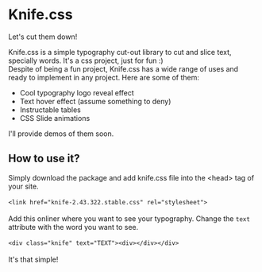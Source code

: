 # Knife.css
Let's cut them down!

Knife.css is a simple typography cut-out library to cut and slice text, specially words. It's a css project, just for fun :)<br>
Despite of being a fun project, Knife.css has a wide range of uses and ready to implement in any project. Here are some of them:

<ul>
  <li>Cool typography logo reveal effect</li>
  <li>Text hover effect (assume something to deny)</li>
  <li>Instructable tables</li>
  <li>CSS Slide animations</li>
</ul>

I'll provide demos of them soon.

<h2>How to use it?</h2>
Simply download the package and add knife.css file into the &lt;head&gt; tag of your site.
<br><br>
<code>&lt;link href="knife-2.43.322.stable.css" rel="stylesheet"&gt;</code>
<br><br>
Add this onliner where you want to see your typography. Change the <code>text</code> attribute with the word you want to see.
<br><br>
<code>&lt;div class="knife" text="TEXT">&lt;div&gt;&lt;/div&gt;&lt;/div&gt;</code>
<br><br>
It's that simple!
